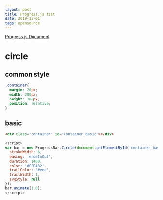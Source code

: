 ```yaml
---
layout: post
title: Progress.js test
date: 2019-12-01
tags: opensource
---
```


<script src="/assets/js/progressbar.min.js"></script>

[Progress.js Document](https://progressbarjs.readthedocs.io/en/latest/)

# circle

## common style

``` css
.container{
  margin: 20px;
  width: 200px;
  height: 200px;
  position: relative;
}
```

<style>
  .container .container{
    margin: 20px;
    width: 200px;
    height: 200px;
    position: relative;
  }
</style>

## basic

<div class="container" id="container_basic"></div>

``` html
<div class="container" id="container_basic"></div>
```

``` javascript
<script>
var bar = new ProgressBar.Circle(document.getElementById('container_basic'), {
  strokeWidth: 6,
  easing: 'easeInOut',
  duration: 1400,
  color: '#FFEA82',
  trailColor: '#eee',
  trailWidth: 1,
  svgStyle: null
});
bar.animate(1.0);
</script>
```


<div class="container" id="container_bounce"></div>
<div class="container" id="container_multiple"></div>

<script>
  $(document).ready(function(){
    //circle - basic
    (function(){
      var flag = true;
      var bar = new ProgressBar.Circle(document.getElementById('container_basic'), {
        strokeWidth: 6,
        easing: 'easeInOut',
        duration: 1400,
        color: '#FFEA82',
        trailColor: '#eee',
        trailWidth: 1,
        svgStyle: null
      });
      setInterval(function(){
        if(flag) {
          bar.animate(0.0, {duration:3000});
        } else {
          bar.animate(1.0, {duration:3000});
        }
      }, 5000);

    })();

    (function(){
      bar = new ProgressBar.Circle(document.getElementById('container_bounce'), {
        color: '#FFEA82',
        trailColor: '#eee',
        trailWidth: 1,
        duration: 1400,
        easing: 'bounce',
        strokeWidth: 6,
        from: {color: '#FFEA82', a:0},
        to: {color: '#ED6A5A', a:1},
        // Set default step function for all animate calls
        step: function(state, circle) {
          circle.path.setAttribute('stroke', state.color);
        }
      });
      bar.animate(1.0);
    })();

    (function(){
      var bar = new ProgressBar.Circle(document.getElementById('container_multiple'), {
        color: '#aaa',
        // This has to be the same size as the maximum width to
        // prevent clipping
        strokeWidth: 4,
        trailWidth: 1,
        easing: 'easeInOut',
        duration: 1400,
        text: {
          autoStyleContainer: false
        },
        from: { color: '#aaa', width: 1 },
        to: { color: '#333', width: 4 },
        // Set default step function for all animate calls
        step: function(state, circle) {
          circle.path.setAttribute('stroke', state.color);
          circle.path.setAttribute('stroke-width', state.width);

          var value = Math.round(circle.value() * 100);
          if (value === 0) {
            circle.setText('');
          } else {
            circle.setText(value);
          }
        }
      });
      bar.text.style.fontFamily = '"Raleway", Helvetica, sans-serif';
      bar.text.style.fontSize = '2rem';
      bar.animate(1.0);
    })();


  });
</script>
